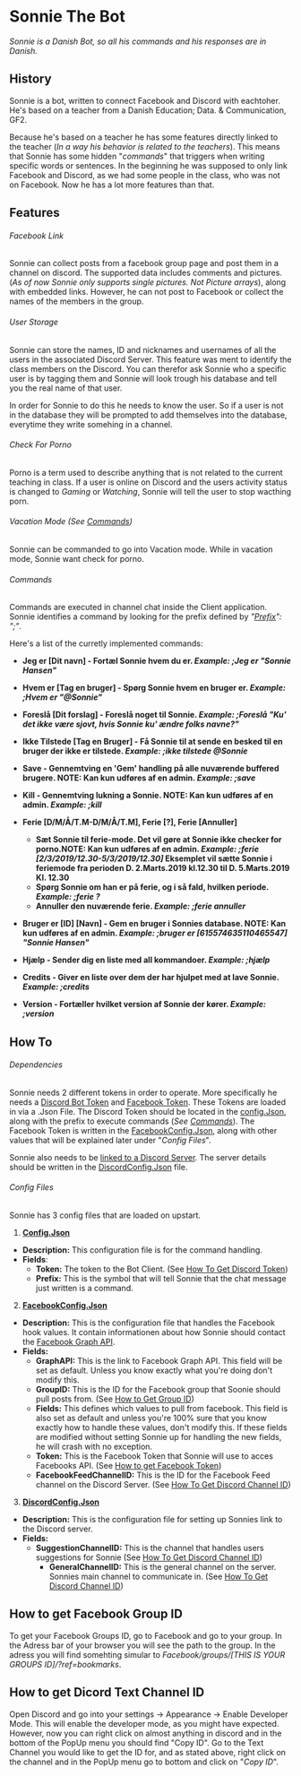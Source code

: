 # Sonnie The Bot
_Sonnie is a Danish Bot, so all his commands and his responses are in Danish._

## History
Sonnie is a bot, written to connect Facebook and Discord with eachtoher.
He's based on a teacher from a Danish Education; Data. & Communication, GF2.

Because he's based on a teacher he has some features directly linked to the teacher (_In a way his behavior is related to the teachers_).
This means that Sonnie has some hidden "_commands_" that triggers when writing specific words or sentences.
In the beginning he was supposed to only link Facebook and Discord, as we had some people in the class, who was not on Facebook. Now he has a lot more features than that.

## Features

###### Facebook Link
Sonnie can collect posts from a facebook group page and post them in a channel on discord. The supported data includes comments and pictures. (_As of now Sonnie only supports single pictures. Not Picture arrays_), along with embedded links. However, he can not post to Facebook or collect the names of the members in the group.

###### User Storage
Sonnie can store the names, ID and nicknames and usernames of all the users in the associated Discord Server.
This feature was ment to identify the class members on the Discord.
You can therefor ask Sonnie who a specific user is by tagging them and Sonnie will look trough his database and tell you the real name of that user.

In order for Sonnie to do this he needs to know the user. So if a user is not in the database they will be prompted to add themselves into the database, everytime they write somehing in a channel.

###### Check For Porno
Porno is a term used to describe anything that is not related to the current teaching in class.
If a user is online on Discord and the users activity status is changed to _Gaming_ or _Watching_, Sonnie will tell the user to stop wacthing porn.

###### Vacation Mode (See [Commands](https://github.com/ZhakalenDk/SonnieTheBot/blob/master/README.md#commands))
Sonnie can be commanded to go into Vacation mode.
While in vacation mode, Sonnie want check for porno.

###### Commands
Commands are executed in channel chat inside the Client application.
Sonnie identifies a command by looking for the prefix defined by _"[Prefix](https://github.com/ZhakalenDk/SonnieTheBot/blob/master/SonnyTheBot/DiscordBot/bin/Debug/netcoreapp2.1/config.json)": ";"_.

Here's a list of the curretly implemented commands:
- **Jeg er [Dit navn] - Fortæl Sonnie hvem du er. _Example: ;Jeg er "Sonnie Hansen"_**

- **Hvem er [Tag en bruger] - Spørg Sonnie hvem en bruger er. _Example: ;Hvem er "@Sonnie"_**

- **Foreslå [Dit forslag] - Foreslå noget til Sonnie. _Example: ;Foreslå "Ku' det ikke være sjovt, hvis Sonnie ku' ændre folks navne?"_**

- **Ikke Tilstede [Tag en Bruger] - Få Sonnie til at sende en besked til en bruger der ikke er tilstede. _Example: ;ikke tilstede @Sonnie_**

- **Save - Gennemtving en 'Gem' handling på alle nuværende buffered brugere. NOTE: Kan kun udføres af en admin. _Example: ;save_**

- **Kill - Gennemtving lukning a Sonnie. NOTE: Kan kun udføres af en admin. _Example: ;kill_**

- **Ferie [D/M/Å/T.M-D/M/Å/T.M], Ferie [?], Ferie [Annuller]**
  - **Sæt Sonnie til ferie-mode. Det vil gøre at Sonnie ikke checker for porno.NOTE: Kan kun udføres af en admin. _Example: ;ferie [2/3/2019/12.30-5/3/2019/12.30]_ Eksemplet vil sætte Sonnie i feriemode fra perioden D. 2.Marts.2019 kl.12.30 til D. 5.Marts.2019 Kl. 12.30**
  - **Spørg Sonnie om han er på ferie, og i så fald, hvilken periode. _Example: ;ferie ?_**
  - **Annuller den nuværende ferie. _Example: ;ferie annuller_**

- **Bruger er [ID] [Navn] - Gem en bruger i Sonnies database. NOTE: Kan kun udføres af en admin. _Example: ;bruger er [615574635110465547] "Sonnie Hansen"_**

- **Hjælp - Sender dig en liste med all kommandoer. _Example: ;hjælp_**

- **Credits - Giver en liste over dem der har hjulpet med at lave Sonnie. _Example: ;credits_**

- **Version - Fortæller hvilket version af Sonnie der kører. _Example: ;version_**

## How To

###### Dependencies
Sonnie needs 2 different tokens in order to operate. More specifically he needs a [Discord Bot Token](https://github.com/reactiflux/discord-irc/wiki/Creating-a-discord-bot-&-getting-a-token) and [Facebook Token](https://www.youtube.com/watch?v=_hF099c0A9M).
These Tokens are loaded in via a .Json File.
The Discord Token should be located in the [config.Json](https://github.com/ZhakalenDk/SonnieTheBot/blob/master/SonnyTheBot/DiscordBot/bin/Debug/netcoreapp2.1/config.json), along with the prefix to execute commands (_See [Commands](https://github.com/ZhakalenDk/SonnieTheBot/blob/master/README.md#commands)_).
The Facebook Token is written in the [FacebookConfig.Json](https://github.com/ZhakalenDk/SonnieTheBot/blob/master/SonnyTheBot/DiscordBot/Data/FacebookConfig.Json), along with other values that will be explained later under "_Config Files_".

Sonnie also needs to be [linked to a Discord Server](https://github.com/jagrosh/MusicBot/wiki/Adding-Your-Bot-To-Your-Server).
The server details should be written in the [DiscordConfig.Json](https://github.com/ZhakalenDk/SonnieTheBot/blob/master/SonnyTheBot/DiscordBot/Data/DiscordConfig.Json) file.

###### Config Files
Sonnie has 3 config files that are loaded on upstart.

1. **[Config.Json](https://github.com/ZhakalenDk/SonnieTheBot/blob/master/SonnyTheBot/DiscordBot/bin/Debug/netcoreapp2.1/config.json)**
  - **Description:** This configuration file is for the command handling.
  - **Fields**:
    - **Token:** The token to the Bot Client. (See [How To Get Discord Token](https://github.com/reactiflux/discord-irc/wiki/Creating-a-discord-bot-&-getting-a-token))
    - **Prefix:** This is the symbol that will tell Sonnie that the chat message just written is a command.
2. **[FacebookConfig.Json](https://github.com/ZhakalenDk/SonnieTheBot/blob/master/SonnyTheBot/DiscordBot/Data/FacebookConfig.Json)**
  - **Description:** This is the configuration file that handles the Facebook hook values. It contain informationen about how Sonnie should contact the [Facebook Graph API](https://developers.facebook.com/docs/graph-api/).
  - **Fields:**
    - **GraphAPI:** This is the link to Facebook Graph API. This field will be set as default. Unless you know exactly what you're doing don't modify this.
    - **GroupID:** This is the ID for the Facebook group that Soonie should pull posts from. (See [How to Get Group ID]())
    - **Fields:** This defines which values to pull from facebook. This field is also set as default and unless you're 100% sure that you know exactly how to handle these values, don't modify this. If these fields are modified without setting Sonnie up for handling the new fields, he will crash with no exception.
    - **Token:** This is the Facebook Token that Sonnie will use to acces Facebooks API. (See [How to get Facebook Token](https://www.youtube.com/watch?v=_hF099c0A9M))
    - **FacebookFeedChannelID:** This is the ID for the Facebook Feed channel on the Discord Server. (See [How To Get Discord Channel ID]())
3. **[DiscordConfig.Json](https://github.com/ZhakalenDk/SonnieTheBot/blob/master/SonnyTheBot/DiscordBot/Data/DiscordConfig.Json)**
  - **Description:** This is the configuration file for setting up Sonnies link to the Discord server.
  - **Fields:**
    - **SuggestionChannelID:** This is the channel that handles users suggestions for Sonnie (See [How To Get Discord Channel ID]())
	  - **GeneralChannelID:** This is the general channel on the server. Sonnies main channel to communicate in. (See [How To Get Discord Channel ID]())
  
  ## How to get Facebook Group ID
  To get your Facebook Groups ID, go to Facebook and go to your group. In the Adress bar of your browser you will see the path to the group. In the adress you will find somehting simular to _Facebook/groups/[THIS IS YOUR GROUPS ID]/?ref=bookmarks_.
  
  ## How to get Dicord Text Channel ID
  Open Discord and go into your settings -> Appearance -> Enable Developer Mode.
  This will enable the developer mode, as you might have expected. However, now you can right click on almost anything in discord and in the bottom of the PopUp menu you should find "Copy ID".
  Go to the Text Channel you would like to get the ID for, and as stated above, right click on the channel and in the PopUp menu go to bottom and click on "_Copy ID_".
